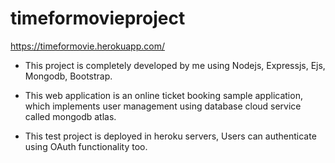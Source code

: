 # timeformovieproject
https://timeformovie.herokuapp.com/

* This project is completely developed by me using Nodejs, Expressjs, Ejs, Mongodb, Bootstrap.

* This web application is an online ticket booking sample application, 
which implements user management using database cloud service called mongodb atlas. 

* This test project is deployed in heroku servers, Users can authenticate using OAuth functionality too.